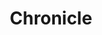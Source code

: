 ---
title: "Chronicle"
layout: "archives"
url: "/chronicle/"
summary: Chronicle of the learning on this website
---